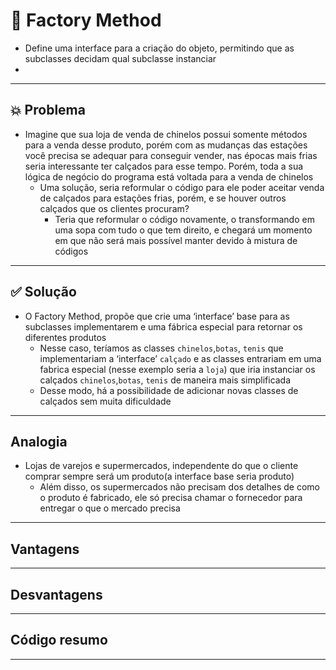 # 🧩 Factory Method
- Define uma interface para a criação do objeto, permitindo que as subclasses decidam qual subclasse instanciar
- 

---
## 💥 Problema
- Imagine que sua loja de venda de chinelos possui somente métodos para a venda desse produto,
porém com as mudanças das estações você precisa se adequar para conseguir vender, nas épocas mais frias
seria interessante ter calçados para esse tempo. Porém, toda a sua lógica de negócio do programa
está voltada para a venda de chinelos
  - Uma solução, seria reformular o código para ele poder aceitar venda de calçados para estações frias,
  porém, e se houver outros calçados que os clientes procuram?
    - Teria que reformular o código novamente, o transformando em uma sopa com tudo o que tem direito,
    e chegará um momento em que não será mais possível manter devido à mistura de códigos

---
## ✅ Solução
- O Factory Method, propõe que crie uma ‘interface’ base para as subclasses implementarem e uma fábrica especial para retornar os diferentes produtos
  - Nesse caso, teríamos as classes `chinelos`,`botas`, `tenis` que implementariam a ‘interface’ `calçado` e as classes entrariam em uma fabrica especial
    (nesse exemplo seria a `loja`) que iria instanciar os calçados `chinelos`,`botas`, `tenis` de maneira mais simplificada
  - Desse modo, há a possibilidade de adicionar novas classes de calçados sem muita dificuldade 

---

## Analogia 
- Lojas de varejos e supermercados, independente do que o cliente comprar sempre será um produto(a interface base seria produto)
  - Além disso, os supermercados não precisam dos detalhes de como o produto é fabricado, ele só precisa 
  chamar o fornecedor para entregar o que o mercado precisa

---
## Vantagens

---
## Desvantagens

---
## Código resumo

---